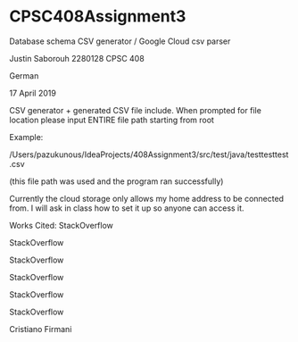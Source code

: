 # CPSC408Assignment3
Database schema CSV generator / Google Cloud csv parser

Justin Saborouh 2280128
CPSC 408

German

17 April 2019

CSV generator + generated CSV file include. When prompted for file location please input ENTIRE file path starting from root

Example:

/Users/pazukunous/IdeaProjects/408Assignment3/src/test/java/testtesttest.csv

(this file path was used and the program ran successfully)

Currently the cloud storage only allows my home address to be connected from. I will ask in class how to set it up so anyone can access it.

Works Cited:
StackOverflow

StackOverflow

StackOverflow

StackOverflow

StackOverflow

StackOverflow

Cristiano Firmani

